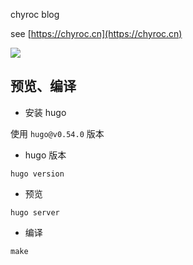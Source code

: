 chyroc blog

see [https://chyroc.cn](https://chyroc.cn)

![](https://media.chyroc.cn/img/fuckyou.gif)

## 预览、编译

- 安装 hugo

使用 `hugo@v0.54.0` 版本

- hugo 版本

```shell
hugo version
```

- 预览

```shell
hugo server
```

- 编译

```shell
make
```
